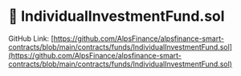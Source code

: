 # 🧑 IndividualInvestmentFund.sol

GitHub Link: [https://github.com/AlpsFinance/alpsfinance-smart-contracts/blob/main/contracts/funds/IndividualInvestmentFund.sol](https://github.com/AlpsFinance/alpsfinance-smart-contracts/blob/main/contracts/funds/IndividualInvestmentFund.sol)
